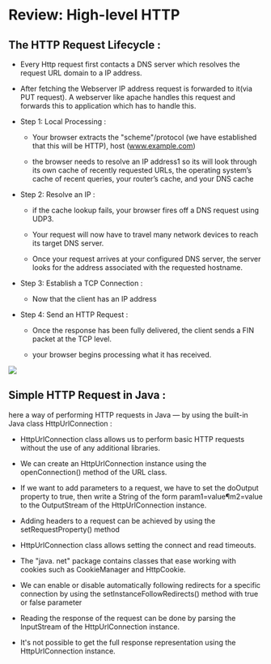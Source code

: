 # Review: High-level HTTP

## The HTTP Request Lifecycle :

+ Every Http request first contacts a DNS server which resolves the request URL domain to a IP address.

+ After fetching the Webserver IP address request is forwarded to it(via PUT request). A webserver like apache handles this request and forwards this to application which has to handle this.

+ Step 1: Local Processing :

  + Your browser extracts the "scheme"/protocol (we have established
that this will be HTTP), host (www.example.com)

  + the browser needs to resolve an IP address1 so its will look through its own cache of recently requested URLs, the operating system’s cache of recent queries, your router’s cache, and your DNS cache

+ Step 2: Resolve an IP :

  + if the cache lookup fails, your browser fires off a DNS request using UDP3.

  + Your request will now have to travel many network devices to reach its target DNS server. 

  + Once your request arrives at your configured DNS server, the server looks for the address associated with the requested hostname.

+ Step 3: Establish a TCP Connection :

  + Now that the client has an IP address

+ Step 4: Send an HTTP Request :

  + Once the response has been fully delivered, the client sends a FIN packet at the TCP level.

  + your browser begins processing what it has received. 
  

![](https://csharpcorner-mindcrackerinc.netdna-ssl.com/article/introduction-to-iis-server-http-request-life-cycle-hosting-a-website-in-iis-se/Images/image005.png)

## Simple HTTP Request in Java :

 here a way of performing HTTP requests in Java — by using the built-in Java class HttpUrlConnection :

  + HttpUrlConnection class allows us to perform basic HTTP requests without the use of any additional libraries.

  + We can create an HttpUrlConnection instance using the openConnection() method of the URL class. 

  + If we want to add parameters to a request, we have to set the doOutput property to true, then write a String of the form param1=value¶m2=value to the OutputStream of the HttpUrlConnection instance.

  + Adding headers to a request can be achieved by using the setRequestProperty() method

  + HttpUrlConnection class allows setting the connect and read timeouts.

  + The "java. net" package contains classes that ease working with cookies such as CookieManager and HttpCookie.

  + We can enable or disable automatically following redirects for a specific connection by using the setInstanceFollowRedirects() method with true or false parameter

  + Reading the response of the request can be done by parsing the InputStream of the HttpUrlConnection instance.
 
  + It's not possible to get the full response representation using the HttpUrlConnection instance.

 

